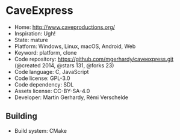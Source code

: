 # CaveExpress

- Home: http://www.caveproductions.org/
- Inspiration: Ugh!
- State: mature
- Platform: Windows, Linux, macOS, Android, Web
- Keyword: platform, clone
- Code repository: https://github.com/mgerhardy/caveexpress.git (@created 2014, @stars 131, @forks 23)
- Code language: C, JavaScript
- Code license: GPL-3.0
- Code dependency: SDL
- Assets license: CC-BY-SA-4.0
- Developer: Martin Gerhardy, Rémi Verschelde

## Building

- Build system: CMake

